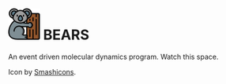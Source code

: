 # ![icon](https://github.com/cbosoft/BEARS/blob/master/assets/koala.png?raw=true) BEARS

An event driven molecular dynamics program. Watch this space.

Icon by [Smashicons](https://www.flaticon.com/authors/smashicons).
